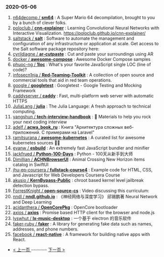 ### 2020-05-06 
1. [
        n64decomp /
**sm64**](https://github.com/n64decomp/sm64) : A Super Mario 64 decompilation, brought to you by a bunch of clever folks.
1. [
        poloclub /
**cnn-explainer**](https://github.com/poloclub/cnn-explainer) : Learning Convolutional Neural Networks with Interactive Visualization. https://poloclub.github.io/cnn-explainer/
1. [
        saltstack /
**salt**](https://github.com/saltstack/salt) : Software to automate the management and configuration of any infrastructure or application at scale. Get access to the Salt software package repository here:
1. [
        cyrildiagne /
**ar-cutpaste**](https://github.com/cyrildiagne/ar-cutpaste) : Cut and paste your surroundings using AR
1. [
        docker /
**awesome-compose**](https://github.com/docker/awesome-compose) : Awesome Docker Compose samples
1. [
        phuoc-ng /
**1loc**](https://github.com/phuoc-ng/1loc) : What's your favorite JavaScript single LOC (line of code)?
1. [
        infosecn1nja /
**Red-Teaming-Toolkit**](https://github.com/infosecn1nja/Red-Teaming-Toolkit) : A collection of open source and commercial tools that aid in red team operations.
1. [
        google /
**googletest**](https://github.com/google/googletest) : Googletest - Google Testing and Mocking Framework
1. [
        caddyserver /
**caddy**](https://github.com/caddyserver/caddy) : Fast, multi-platform web server with automatic HTTPS
1. [
        JuliaLang /
**julia**](https://github.com/JuliaLang/julia) : The Julia Language: A fresh approach to technical computing.
1. [
        yangshun /
**tech-interview-handbook**](https://github.com/yangshun/tech-interview-handbook) : 💯 Materials to help you rock your next coding interview
1. [
        adelf /
**acwa_book_ru**](https://github.com/adelf/acwa_book_ru) : Книга "Архитектура сложных веб-приложений. С примерами на Laravel"
1. [
        ramitsurana /
**awesome-kubernetes**](https://github.com/ramitsurana/awesome-kubernetes) : A curated list for awesome kubernetes sources 🚢🎉
1. [
        evanw /
**esbuild**](https://github.com/evanw/esbuild) : An extremely fast JavaScript bundler and minifier
1. [
        jackfrued /
**Python-100-Days**](https://github.com/jackfrued/Python-100-Days) : Python - 100天从新手到大师
1. [
        Dimillian /
**ACHNBrowserUI**](https://github.com/Dimillian/ACHNBrowserUI) : Animal Crossing New Horizon items catalog in SwiftUI
1. [
        jhu-ep-coursera /
**fullstack-course4**](https://github.com/jhu-ep-coursera/fullstack-course4) : Example code for HTML, CSS, and Javascript for Web Developers Coursera Course
1. [
        akusio /
**KernBypass-Public**](https://github.com/akusio/KernBypass-Public) : chroot based kernel level jailbreak detection bypass.
1. [
        ForrestKnight /
**open-source-cs**](https://github.com/ForrestKnight/open-source-cs) : Video discussing this curriculum:
1. [
        nndl /
**nndl.github.io**](https://github.com/nndl/nndl.github.io) : 《神经网络与深度学习》 邱锡鹏著 Neural Network and Deep Learning
1. [
        acidanthera /
**OpenCorePkg**](https://github.com/acidanthera/OpenCorePkg) : OpenCore bootloader
1. [
        axios /
**axios**](https://github.com/axios/axios) : Promise based HTTP client for the browser and node.js
1. [
        lyswhut /
**lx-music-desktop**](https://github.com/lyswhut/lx-music-desktop) : 一个基于 electron 的音乐软件
1. [
        faker-ruby /
**faker**](https://github.com/faker-ruby/faker) : A library for generating fake data such as names, addresses, and phone numbers.
1. [
        facebook /
**react-native**](https://github.com/facebook/react-native) : A framework for building native apps with React. 

- [ < 上一页 ](https://github.com/able8/github-trending-daily-record/blob/master/2020-05-05.md) -------- [ 下一页 > ](https://github.com/able8/github-trending-daily-record/blob/master/2020-05-07.md)